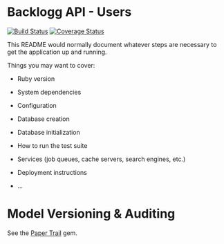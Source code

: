 # Backlogg API - Users

[![Build Status](https://travis-ci.org/john-goldsmith/backlogg-api-users.svg?branch=develop)](https://travis-ci.org/john-goldsmith/backlogg-api-users)
[![Coverage Status](https://coveralls.io/repos/github/john-goldsmith/backlogg-api-users/badge.svg)](https://coveralls.io/github/john-goldsmith/backlogg-api-users)

This README would normally document whatever steps are necessary to get the
application up and running.

Things you may want to cover:

* Ruby version

* System dependencies

* Configuration

* Database creation

* Database initialization

* How to run the test suite

* Services (job queues, cache servers, search engines, etc.)

* Deployment instructions

* ...

# Model Versioning & Auditing
See the [Paper Trail](https://github.com/airblade/paper_trail) gem.